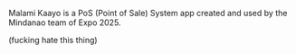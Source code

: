 Malami Kaayo is a PoS (Point of Sale) System app created and used by the Mindanao team of Expo 2025. 

(fucking hate this thing)
